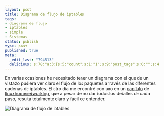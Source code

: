 ```yaml
--- 
layout: post
title: Diagrama de flujo de iptables
tags: 
- diagrama de flujo
- iptables
- simple
- Sistemas
status: publish
type: post
published: true
meta: 
  _edit_last: "794513"
  delicious: s:78:"a:3:{s:5:"count";s:1:"1";s:9:"post_tags";s:0:"";s:4:"time";s:10:"1251897457";}";
---
```


En varias ocasiones he necesitado tener un diagrama con el que de un vistazo pudiera ver claro el flujo de los paquetes a través de las diferentes cadenas de iptables.
El otro día me encontré con uno en un <a href="http://www.linuxhomenetworking.com/wiki/index.php/Quick_HOWTO_:_Ch14_:_Linux_Firewalls_Using_iptables">capítulo</a> de <a href="http://www.linuxhomenetworking.com/">linuxhomenetworking</a>, que a pesar de no dar todos los detalles de cada paso, resulta totalmente claro y fácil de entender.

<img src="http://www.linuxhomenetworking.com/wiki/images/f/f0/Iptables.gif" alt="Diagrama de flujo de iptables" />
